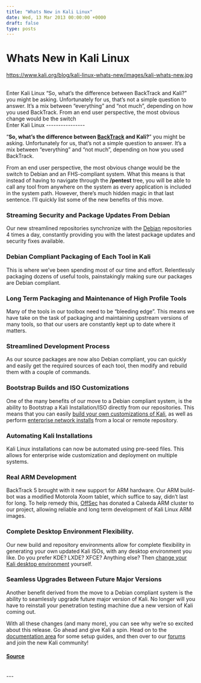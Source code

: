 ```yaml
---
title: "Whats New in Kali Linux"
date: Wed, 13 Mar 2013 00:00:00 +0000
draft: false
type: posts
---
```

# Whats New in Kali Linux
https://www.kali.org/blog/kali-linux-whats-new/images/kali-whats-new.jpg
<br/>

<br/>
Enter Kali Linux &ldquo;So, what&rsquo;s the difference between BackTrack and Kali?&rdquo; you might be asking. Unfortunately for us, that&rsquo;s not a simple question to answer. It&rsquo;s a mix between &ldquo;everything&rdquo; and &ldquo;not much&rdquo;, depending on how you used BackTrack. From an end user perspective, the most obvious change would be the switch
<br/>
Enter Kali Linux
----------------

“**So, what’s the difference between [BackTrack](https://www.backtrack-linux.org/) and Kali?**” you might be asking. Unfortunately for us, that’s not a simple question to answer. It’s a mix between “everything” and “not much”, depending on how you used BackTrack.

From an end user perspective, the most obvious change would be the switch to Debian and an FHS-compliant system. What this means is that instead of having to navigate through the **/pentest** tree, you will be able to call any tool from anywhere on the system as every application is included in the system path. However, there’s much hidden magic in that last sentence. I’ll quickly list some of the new benefits of this move.

### Streaming Security and Package Updates From Debian

Our new streamlined repositories synchronize with the [Debian](https://www.debian.org/) repositories 4 times a day, constantly providing you with the latest package updates and security fixes available.

### Debian Compliant Packaging of Each Tool in Kali

This is where we’ve been spending most of our time and effort. Relentlessly packaging dozens of useful tools, painstakingly making sure our packages are Debian compliant.

### Long Term Packaging and Maintenance of High Profile Tools

Many of the tools in our toolbox need to be “bleeding edge”. This means we have take on the task of packaging and maintaining upstream versions of many tools, so that our users are constantly kept up to date where it matters.

### Streamlined Development Process

As our source packages are now also Debian compliant, you can quickly and easily get the required sources of each tool, then modify and rebuild them with a couple of commands.

### Bootstrap Builds and ISO Customizations

One of the many benefits of our move to a Debian compliant system, is the ability to Bootstrap a Kali Installation/ISO directly from our repositories. This means that you can easily [build your own customizations of Kali](https://www.kali.org/docs/development/live-build-a-custom-kali-iso/), as well as perform [enterprise network installs](https://www.kali.org/docs/installation/network-pxe/) from a local or remote repository.

### Automating Kali Installations

Kali Linux installations can now be automated using pre-seed files. This allows for enterprise wide customization and deployment on multiple systems.

### Real ARM Development

BackTrack 5 brought with it new support for ARM hardware. Our ARM build-bot was a modified Motorola Xoom tablet, which suffice to say, didn’t last for long. To help remedy this, [OffSec](https://www.offsec.com/) has donated a Calxeda ARM cluster to our project, allowing reliable and long term development of Kali Linux ARM images.

### Complete Desktop Environment Flexibility.

Our new build and repository environments allow for complete flexibility in generating your own updated Kali ISOs, with any desktop environment you like. Do you prefer KDE? LXDE? XFCE? Anything else? Then [change your Kali desktop environment](https://www.kali.org/docs/development/live-build-a-custom-kali-iso/) yourself.

### Seamless Upgrades Between Future Major Versions

Another benefit derived from the move to a Debian compliant system is the ability to seamlessly upgrade future major version of Kali. No longer will you have to reinstall your penetration testing machine due a new version of Kali coming out.

With all these changes (and many more), you can see why we’re so excited about this release. Go ahead and give Kali a spin. Head on to the [documentation area](https://www.kali.org/docs/) for some setup guides, and then over to our [forums](https://forums.kali.org/) and join the new Kali community!

#### [Source](https://www.kali.org/blog/kali-linux-whats-new/)

<br/>
---
